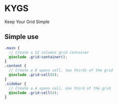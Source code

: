 KYGS
=======

Keep Your Grid Simple


Simple use
-------

```scss
.main {
  // Create a 12 columns grid container
  @include .grid-container();
}
.content {
  // Create a 8 spans cell, two thirds of the grid
  @include .grid-cell(8);
}
.sidebar {
  // Create a 4 spans cell, one third of the grid
  @include .grid-cell(4);
}
```